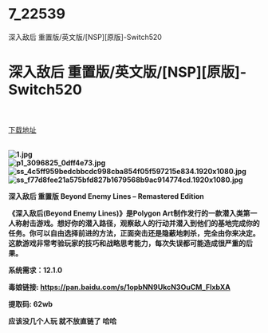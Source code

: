 # 7_22539
深入敌后 重置版/英文版/[NSP][原版]-Switch520
# 深入敌后 重置版/英文版/[NSP][原版]-Switch520
 <br/></br>
[下载地址](https://www.switch520.cc/article/22539 "下载地址")
<br/></br>

<p><strong><img title="1.jpg" src="https://www.switch520.cc/muke_img/2021_09_20_c7c2594b624ca.jpg" alt="1.jpg"></strong><br>
<strong><img title="p1_3096825_0dff4e73.jpg" src="https://www.switch520.cc/muke_img/2021_09_20_79a31209479db.jpg" alt="p1_3096825_0dff4e73.jpg"></strong><br>
<strong><img title="ss_4c5ff959bedcbbcdc998cba854f05f597215e834.1920x1080.jpg" src="https://www.switch520.cc/muke_img/2021_09_20_fa21ad14417c2.jpg" alt="ss_4c5ff959bedcbbcdc998cba854f05f597215e834.1920x1080.jpg"></strong><br>
<strong><img title="ss_f77d8fee21a575bfd827b1679568b9ac914774cd.1920x1080.jpg" src="https://www.switch520.cc/muke_img/2021_09_20_16611b31e64fd.jpg" alt="ss_f77d8fee21a575bfd827b1679568b9ac914774cd.1920x1080.jpg">&nbsp;</strong></p>
<p><strong>深入敌后 重置版 Beyond Enemy Lines – Remastered Edition</strong></p>
<p><strong>《深入敌后(Beyond Enemy Lines)》是Polygon Art制作发行的一款潜入类第一人称射击游戏。想好你的潜入路径，观察敌人的行动并潜入到他们的基地完成你的任务。你可以自由选择前进的方法，正面突击还是隐蔽地刺杀，完全由你来决定。这款游戏非常考验玩家的技巧和战略思考能力，每次失误都可能造成很严重的后果。</strong></p>
<p><strong>系统需求：12.1.0</strong></p>
<p><strong>毒娘链接: <a href="https://pan.baidu.com/s/1opbNN9UkcN3OuCM_FlxbXA">https://pan.baidu.com/s/1opbNN9UkcN3OuCM_FlxbXA </a></strong></p>
<p><strong>提取码: 62wb</strong></p>
<p><strong>应该没几个人玩 就不放直链了 哈哈</strong></p>
